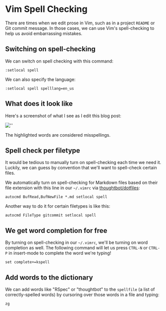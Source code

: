 # Vim Spell Checking

There are times when we edit prose in Vim,
such as in a project `README` or Git commit message.
In those cases,
we can use Vim's spell-checking to help us avoid embarrassing mistakes.

## Switching on spell-checking

We can switch on spell checking with this command:

```
:setlocal spell
```

We can also specify the language:

```
:setlocal spell spelllang=en_us
```

## What does it look like

Here's a screenshot of what I see as I edit this blog post:

![''](https://images.thoughtbot.com/vim-spell-check.png)

The highlighted words are considered misspellings.

## Spell check per filetype

It would be tedious to manually turn on spell-checking each time we need it.
Luckily, we can guess by convention that we'll want to spell-check certain files.

We automatically turn on spell-checking for Markdown files based on their file
extension with this line in our `~/.vimrc` via [thoughtbot/dotfiles][dotfiles]:

```
autocmd BufRead,BufNewFile *.md setlocal spell
```

[dotfiles]: https://github.com/thoughtbot/dotfiles/blob/master/vimrc

Another way to do it for certain filetypes is like this:

```
autocmd FileType gitcommit setlocal spell
```

## We get word completion for free

By turning on spell-checking in our `~/.vimrc`, we'll be turning on word
completion as well. The following command will let us press `CTRL-N` or
`CTRL-P` in insert-mode to complete the word we're typing!

```
set complete+=kspell
```

## Add words to the dictionary

We can add words like "RSpec" or "thoughtbot" to the `spellfile`
(a list of correctly-spelled words)
by cursoring over those words in a file and typing:

```
zg
```
